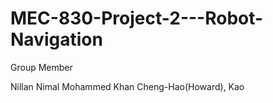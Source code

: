 # MEC-830-Project-2---Robot-Navigation

Group Member 

Nillan Nimal
Mohammed Khan
Cheng-Hao(Howard), Kao